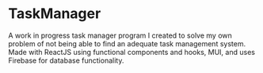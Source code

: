 # TaskManager
A work in progress task manager program I created to solve my own problem of not being able to find an adequate task management system. Made with ReactJS using functional components and hooks, MUI, and uses Firebase for database functionality.
